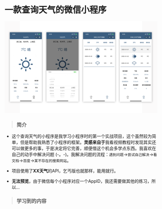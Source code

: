 # 一款查询天气的微信小程序
![avatar](docs/images/public_1.png)
> ### 简介

* 这个查询天气的小程序是我学习小程序时的第一个实战项目，这个虽然较为简单，但是帮助我熟悉了小程序的框架。**灵感来自于**我看视频教程时发现其实还可以做更多的事，于是决定将它完善，顺便借这个机会多学点东西。我喜欢在自己的动手中解决问题 (-。-)。我解决问题的流程：``遇到问题``->``尝试自己解决``->``看文档``->``百度``->``某不存在的搜索网站``。

* 项目使用了**XX天气**的API，乞丐版也就那样，能用就行。

* **无法预览**，由于微信每个小程序对应一个AppID，我还需要做其他的练习，所以...

> ### 学习到的内容

 